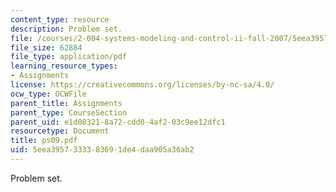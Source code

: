 ```yaml
---
content_type: resource
description: Problem set.
file: /courses/2-004-systems-modeling-and-control-ii-fall-2007/5eea3957333383691de4daa905a36ab2_ps09.pdf
file_size: 62884
file_type: application/pdf
learning_resource_types:
- Assignments
license: https://creativecommons.org/licenses/by-nc-sa/4.0/
ocw_type: OCWFile
parent_title: Assignments
parent_type: CourseSection
parent_uid: e1d08321-8a72-cdd0-4af2-03c9ee12dfc1
resourcetype: Document
title: ps09.pdf
uid: 5eea3957-3333-8369-1de4-daa905a36ab2
---
```

Problem set.